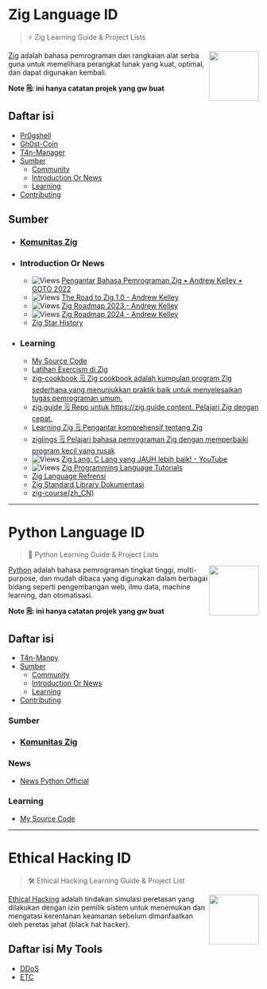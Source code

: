 # Zig Language ID

> ⚡ Zig Learning Guide & Project Lists

[<img src="https://ziglang.org/zig-logo-light.svg" align="right" width="100">](https://ziglang.org)

[Zig](https://ziglang.org/) adalah bahasa pemrograman dan rangkaian alat serba guna untuk memelihara perangkat lunak yang kuat, optimal, dan dapat digunakan kembali.

**Note 🗒️: ini hanya catatan projek yang gw buat**

## Daftar isi

- [Pr0gshell](https://github.com/t4ngh0st/pr0gshell)
- [Gh0st-Coin](https://github.com/t4ngh0st/Gh0st-Coin)
- [T4n-Manager](https://github.com/t4ngh0st/T4n-Manager)
- [Sumber](#sumber)
  - [Community](https://github.com/ziglang/zig/wiki/Community)
  - [Introduction Or News](#introduction-or-news)
  - [Learning](#learning)
- [Contributing](#)

## Sumber

- ### [Komunitas Zig](https://github.com/ziglang/zig/wiki/Community)

- ### Introduction Or News
  - ![Views](https://img.shields.io/youtube/views/YXrb-DqsBNU)
  [Pengantar Bahasa Pemrograman Zig • Andrew Kelley • GOTO 2022](https://www.youtube.com/watch?v=YXrb-DqsBNU) 
  - ![Views](https://img.shields.io/youtube/views/Gv2I7qTux7g)
  [The Road to Zig 1.0 - Andrew Kelley](https://www.youtube.com/watch?v=Gv2I7qTux7g) 
  - ![Views](https://img.shields.io/youtube/views/AqDdWEiSwMM)
  [Zig Roadmap 2023 - Andrew Kelley](https://www.youtube.com/watch?v=AqDdWEiSwMM)
  - ![Views](https://img.shields.io/youtube/views/5eL_LcxwwHg)
  [Zig Roadmap 2024 - Andrew Kelley](https://www.youtube.com/watch?v=5eL_LcxwwHg)
  - [Zig Star History](https://star-history.com/#ziglang/zig&Date)

- ### Learning
  - [My Source Code](https://github.com/t4ngh0st/source-zig)
  - [Latihan Exercism di Zig](https://exercism.org/tracks/zig)
  - [zig-cookbook 🗒️ Zig cookbook adalah kumpulan program Zig sederhana yang menunjukkan praktik baik untuk menyelesaikan tugas pemrograman umum.](https://github.com/zigcc/zig-cookbook)
  - [zig.guide 🗒️ Repo untuk https://zig.guide content. Pelajari Zig dengan cepat.](https://github.com/Sobeston/zig.guide)
  - [Learning Zig 🗒️ Pengantar komprehensif tentang Zig](https://www.openmymind.net/learning_zig/)
  - [ziglings 🗒️ Pelajari bahasa pemrograman Zig dengan memperbaiki program kecil yang rusak](https://ziglings.org)
  - ![Views](https://img.shields.io/youtube/views/J6ZxxnSp_fY)
    [Zig Lang: C Lang yang JAUH lebih baik! - YouTube](https://www.youtube.com/watch?v=J6ZxxnSp_fY) 
  - ![Views](https://img.shields.io/youtube/views/fQ08HMZLbCw)
  [Zig Programming Language Tutorials](https://www.youtube.com/watch?v=fQ08HMZLbCw&list=PLRMNjZSQLv5iGpjubyzlWYcGqiTPVyK3s)
  - [Zig Language Refrensi](https://ziglang.org/documentation/master/)
  - [Zig Standard Library Dokumentasi](https://ziglang.org/documentation/master/std/)
  - [zig-course(zh_CN)](https://zigcc.github.io/zig-course/)
 
---

# Python Language ID

> 🐍 Python Learning Guide & Project Lists

[<img src="https://upload.wikimedia.org/wikipedia/commons/6/6b/Python_logo_%28icon_only%29.svg" align="right" width="100">](https://www.python.org/)

[Python](https://www.python.org/) adalah
bahasa pemrograman tingkat tinggi, multi-purpose, dan mudah dibaca yang digunakan dalam berbagai bidang seperti pengembangan web, ilmu data, machine learning, dan otomatisasi.

**Note 🗒️: ini hanya catatan projek yang gw buat**

## Daftar isi

- [T4n-Manpy](https://github.com/t4ngh0st/pr0gshell)
- [Sumber](#sumber)
  - [Community](https://www.python.org/community/)
  - [Introduction Or News](#news)
  - [Learning](#learning)
- [Contributing](#)

### Sumber

- ### [Komunitas Zig](https://github.com/ziglang/zig/wiki/Community)

### News
- [News Python Official](https://www.python.org/blogs/)

### Learning
- [My Source Code](https://github.com/t4ngh0st/source-python)

---

# Ethical Hacking ID

> 🛠️ Ethical Hacking Learning Guide & Project List

[<img src="https://cdn.pixabay.com/photo/2014/04/03/00/39/guy-fawkes-308973_960_720.png" align="right" width="100">](https://www.geeksforgeeks.org/ethical-hacking/ethical-hacking-tutorial/)

[Ethical Hacking](https://www.geeksforgeeks.org/ethical-hacking/ethical-hacking-tutorial/) adalah tindakan simulasi peretasan yang dilakukan dengan izin pemilik sistem untuk menemukan dan mengatasi kerentanan keamanan sebelum dimanfaatkan oleh peretas jahat (black hat hacker).

## Daftar isi My Tools

- [DDoS](#)
- [ETC](#)

